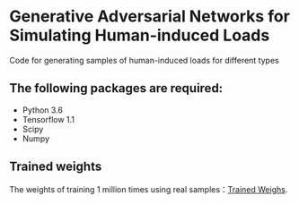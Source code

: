 # Generative Adversarial Networks for Simulating Human-induced Loads
Code for generating samples of human-induced loads for different types

## The following packages are required:
* Python 3.6
* Tensorflow 1.1
* Scipy
* Numpy

## Trained weights
The weights of training 1 million times using real samples：[Trained Weighs](https://drive.google.com/open?id=1zLen63lKyv1qlwWiyPUyaSeSL2Mbj46U).
